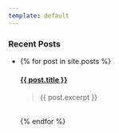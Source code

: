 ```yaml
---
template: default
---
```


<h3>Recent Posts</h3>

<ul>
  <li>
  {% for post in site.posts %}
    <h4><a href="{{ post.url }}">{{ post.title }}</a></h4>
    <blockquote>{{ post.excerpt }}</blockquote>
    <br/>
  {% endfor %}
  </li>
</ul>
